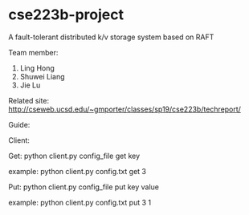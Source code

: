 # cse223b-project
A fault-tolerant distributed k/v storage system based on RAFT

Team member:
1. Ling Hong
2. Shuwei Liang
3. Jie Lu

Related site: http://cseweb.ucsd.edu/~gmporter/classes/sp19/cse223b/techreport/

Guide:

Client:

Get: python client.py config_file get key

  example: python client.py config.txt get 3
  
Put: python client.py config_file put key value

  example: python client.py config.txt put 3 1
